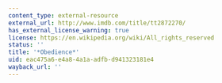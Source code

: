```yaml
---
content_type: external-resource
external_url: http://www.imdb.com/title/tt2872270/
has_external_license_warning: true
license: https://en.wikipedia.org/wiki/All_rights_reserved
status: ''
title: '*Obedience*'
uid: eac475a6-e4a8-4a1a-adfb-d941323181e4
wayback_url: ''
---
```


